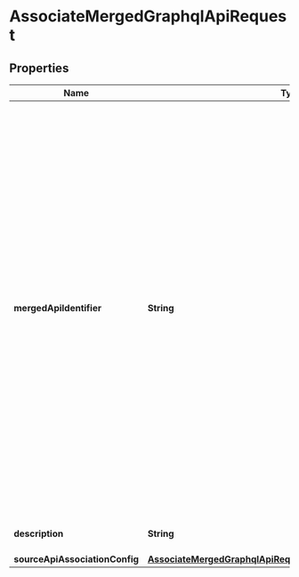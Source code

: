 

# AssociateMergedGraphqlApiRequest


## Properties

| Name | Type | Description | Notes |
|------------ | ------------- | ------------- | -------------|
|**mergedApiIdentifier** | **String** | The identifier of the AppSync Merged API. This is generated by the AppSync service. In most cases, Merged APIs (especially in your account) only require the API ID value or ARN of the merged API. However, Merged APIs in other accounts (cross-account use cases) strictly require the full resource ARN of the merged API. |  |
|**description** | **String** | The description field. |  [optional] |
|**sourceApiAssociationConfig** | [**AssociateMergedGraphqlApiRequestSourceApiAssociationConfig**](AssociateMergedGraphqlApiRequestSourceApiAssociationConfig.md) |  |  [optional] |



